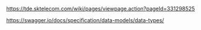 https://tde.sktelecom.com/wiki/pages/viewpage.action?pageId=331298525







https://swagger.io/docs/specification/data-models/data-types/

